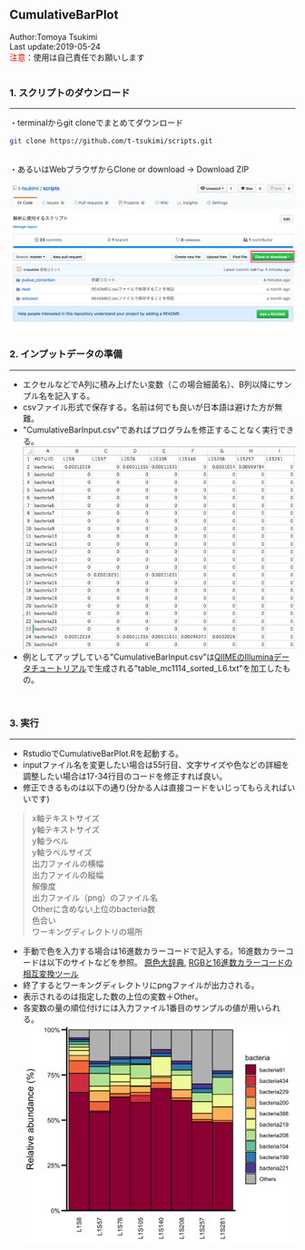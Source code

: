 ## CumulativeBarPlot
Author:Tomoya Tsukimi  
Last update:2019-05-24  
<font color="red">注意</font>：使用は自己責任でお願いします  
<br>

### 1. スクリプトのダウンロード
---
・terminalからgit cloneでまとめてダウンロード
```sh
git clone https://github.com/t-tsukimi/scripts.git
```
<br>
・あるいはWebブラウザからClone or download -> Download ZIP  

![](https://github.com/t-tsukimi/scripts/blob/master/pvalue_correction/image/download_script.png)  
<br>

### 2. インプットデータの準備  
---
- エクセルなどでA列に積み上げたい変数（この場合細菌名）、B列以降にサンプル名を記入する。
- csvファイル形式で保存する。名前は何でも良いが日本語は避けた方が無難。
- "CumulativeBarInput.csv"であればプログラムを修正することなく実行できる。  
![](https://github.com/t-tsukimi/scripts/blob/master/CumulativeBar/image/CumulativeBarInput.png)  
- 例としてアップしている"CumulativeBarInput.csv"は[QIIMEのIlluminaデータチュートリアル](https://nbviewer.jupyter.org/github/biocore/qiime/blob/1.9.1/examples/ipynb/illumina_overview_tutorial.ipynb)で生成される"table_mc1114_sorted_L6.txt"を加工したもの。
<br>

### 3. 実行
---
- RstudioでCumulativeBarPlot.Rを起動する。
- inputファイル名を変更したい場合は55行目、文字サイズや色などの詳細を調整したい場合は17-34行目のコードを修正すれば良い。
- 修正できるものは以下の通り(分かる人は直接コードをいじってもらえればいいです)

> x軸テキストサイズ  
y軸テキストサイズ  
y軸ラベル  
y軸ラベルサイズ  
出力ファイルの横幅  
出力ファイルの縦幅  
解像度  
出力ファイル（png）のファイル名  
Otherに含めない上位のbacteria数  
色合い  
ワーキングディレクトリの場所

- 手動で色を入力する場合は16進数カラーコードで記入する。16進数カラーコードは以下のサイトなどを参照。
[原色大辞典](https://www.colordic.org/), [RGBと16進数カラーコードの相互変換ツール](https://www.peko-step.com/tool/tfcolor.html)
- 終了するとワーキングディレクトリにpngファイルが出力される。
- 表示されるのは指定した数の上位の変数＋Other。
- 各変数の量の順位付けには入力ファイル1番目のサンプルの値が用いられる。  
![](https://github.com/t-tsukimi/scripts/blob/master/CumulativeBar/image/CumulativeBarPlot.png)


